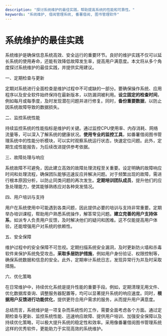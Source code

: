 ```yaml
---
description: "探讨系统维护的最佳实践，帮助提高系统的性能和可靠性。"
keywords: "系统维护, 借阅管理系统, 番薯借阅, 图书管理软件"
---
```

# 系统维护的最佳实践

系统维护是确保信息系统高效、安全运行的重要环节。良好的维护实践不仅可以延长系统的使用寿命，还能有效降低故障发生率，提高用户满意度。本文将从多个角度探讨系统维护的最佳实践，并提供实用建议。

一、定期检查与更新

定期对系统进行全面检查是维护过程中不可或缺的一部分。要确保操作系统、应用程序以及安全软件始终保持在最新版本，以防漏洞被利用。**设立固定的检查时间**，例如每月或每季度，及时发现潜在问题并进行修复。同时，**备份重要数据**，以防止因系统故障导致的数据损失。

二、监控系统性能

持续监控系统的性能指标是维护的关键。通过监控CPU使用率、内存消耗、网络流量等，可以深入了解系统的健康状况。**使用专业的监控工具**，如番薯借阅图书管理系统中的性能分析模块，可以实时观察系统运行状态，快速定位问题。此外，定期生成性能报告，为后续改进提供参考依据。

三、故障处理与响应

系统故障不可避免，因此建立高效的故障处理流程至关重要。设定明确的故障响应时间和处理流程，确保团队能够迅速反应并解决问题。对于频繁出现的故障，需进行根本原因分析，以防止同类问题的再次发生。**定期培训团队成员**，提升他们的应急处理能力，使其能够熟练应对各种突发情况。

四、用户培训与支持

用户在系统使用中可能遇到各类问题，因此提供必要的培训与支持非常重要。定期举办培训课程，帮助用户熟悉系统操作，解答常见问题。**建立完善的用户支持体系**，如派专人负责用户反馈，及时解决他们的疑问和困难。这不仅能提高用户体验，还能增强用户对系统的依赖性。

五、安全保障

维护过程中的安全保障不可忽视。定期扫描系统安全漏洞，及时更新防火墙和杀毒软件来保护系统免受攻击。**采取多层防护措施**，例如用户身份验证、权限控制等，确保系统数据和信息的安全。此外，定期审计系统日志，发现异常行为并及时采取措施。

六、优化策略

在日常维护中，持续优化系统是提升性能的重要手段。例如，定期清理无用文件、优化数据库查询、调整服务器配置等，均可以显著提升系统的响应速度。同时，**根据用户反馈进行功能优化**，提供更符合用户需求的服务，从而提升用户满意度。

总结而言，系统维护是一项复杂而系统性的工作，需要全面考虑各个方面。通过定期检查与更新、监控系统性能、迅速响应故障、提供用户培训、加强安全保障以及持续优化策略，可以极大提升系统的稳定性和效率。采用像番薯借阅图书管理系统这样的优秀软件，更能助力于实现高效的系统维护。
